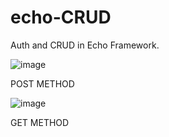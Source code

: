 # echo-CRUD
Auth and CRUD in Echo Framework.

![image](https://user-images.githubusercontent.com/106155587/224694503-c2cfb54b-5256-4737-bb08-2c591c052b74.png)

POST METHOD

![image](https://user-images.githubusercontent.com/106155587/224694571-2aac0858-3a6d-49e6-aad3-3eea3481a813.png)

GET METHOD
